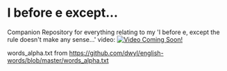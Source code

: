 # I before e except...
Companion Repository for everything relating to my 'I before e, except the rule doesn't make any sense...' video:
[![Video Coming Soon!](https://img.youtube.com/vi/5tYFoV8xudE/0.jpg)](https://www.youtube.com/watch?v=5tYFoV8xudE)


words_alpha.txt from https://github.com/dwyl/english-words/blob/master/words_alpha.txt
